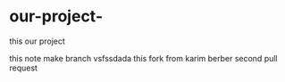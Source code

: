 # our-project-
this our project 

this note 
make branch vsfssdada
this fork from karim berber 
second pull request 
